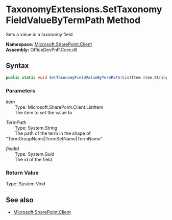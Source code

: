# TaxonomyExtensions.SetTaxonomyFieldValueByTermPath Method  
Sets a value in a taxonomy field  

**Namespace:** [Microsoft.SharePoint.Client](Microsoft.SharePoint.Client.md)  
**Assembly:** OfficeDevPnP.Core.dll  
## Syntax
```C#
public static void SetTaxonomyFieldValueByTermPath(ListItem item,String TermPath,Guid fieldId)
```
### Parameters
*item*  
&emsp;&emsp;Type: Microsoft.SharePoint.Client.ListItem  
&emsp;&emsp;The item to set the value to  
  
*TermPath*  
&emsp;&emsp;Type: System.String  
&emsp;&emsp;The path of the term in the shape of "TermGroupName|TermSetName|TermName"  
  
*fieldId*  
&emsp;&emsp;Type: System.Guid  
&emsp;&emsp;The id of the field  
  
### Return Value
Type: System.Void  

## See also
- [Microsoft.SharePoint.Client](Microsoft.SharePoint.Client.md)
